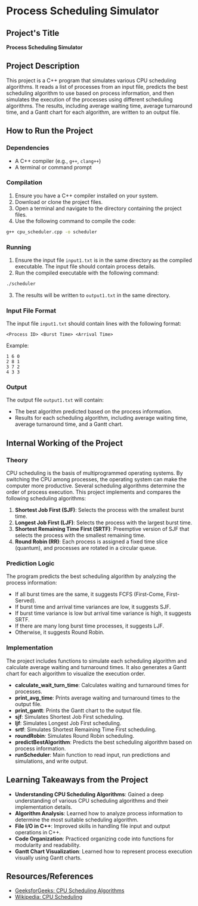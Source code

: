 # Process Scheduling Simulator

## Project's Title

**Process Scheduling Simulator**

## Project Description

This project is a C++ program that simulates various CPU scheduling algorithms. It reads a list of processes from an input file, predicts the best scheduling algorithm to use based on process information, and then simulates the execution of the processes using different scheduling algorithms. The results, including average waiting time, average turnaround time, and a Gantt chart for each algorithm, are written to an output file.

## How to Run the Project

### Dependencies

- A C++ compiler (e.g., `g++`, `clang++`)
- A terminal or command prompt

### Compilation

1. Ensure you have a C++ compiler installed on your system.
2. Download or clone the project files.
3. Open a terminal and navigate to the directory containing the project files.
4. Use the following command to compile the code:

```sh
g++ cpu_scheduler.cpp -o scheduler
```

### Running

1. Ensure the input file `input1.txt` is in the same directory as the compiled executable. The input file should contain process details.
2. Run the compiled executable with the following command:

```sh
./scheduler
```

3. The results will be written to `output1.txt` in the same directory.

### Input File Format

The input file `input1.txt` should contain lines with the following format:

```
<Process ID> <Burst Time> <Arrival Time>
```

Example:

```
1 6 0
2 8 1
3 7 2
4 3 3
```

### Output

The output file `output1.txt` will contain:

- The best algorithm predicted based on the process information.
- Results for each scheduling algorithm, including average waiting time, average turnaround time, and a Gantt chart.

## Internal Working of the Project

### Theory

CPU scheduling is the basis of multiprogrammed operating systems. By switching the CPU among processes, the operating system can make the computer more productive. Several scheduling algorithms determine the order of process execution. This project implements and compares the following scheduling algorithms:

1. **Shortest Job First (SJF)**: Selects the process with the smallest burst time.
2. **Longest Job First (LJF)**: Selects the process with the largest burst time.
3. **Shortest Remaining Time First (SRTF)**: Preemptive version of SJF that selects the process with the smallest remaining time.
4. **Round Robin (RR)**: Each process is assigned a fixed time slice (quantum), and processes are rotated in a circular queue.

### Prediction Logic

The program predicts the best scheduling algorithm by analyzing the process information:
- If all burst times are the same, it suggests FCFS (First-Come, First-Served).
- If burst time and arrival time variances are low, it suggests SJF.
- If burst time variance is low but arrival time variance is high, it suggests SRTF.
- If there are many long burst time processes, it suggests LJF.
- Otherwise, it suggests Round Robin.

### Implementation

The project includes functions to simulate each scheduling algorithm and calculate average waiting and turnaround times. It also generates a Gantt chart for each algorithm to visualize the execution order.

- **calculate_wait_turn_time**: Calculates waiting and turnaround times for processes.
- **print_avg_time**: Prints average waiting and turnaround times to the output file.
- **print_gantt**: Prints the Gantt chart to the output file.
- **sjf**: Simulates Shortest Job First scheduling.
- **ljf**: Simulates Longest Job First scheduling.
- **srtf**: Simulates Shortest Remaining Time First scheduling.
- **roundRobin**: Simulates Round Robin scheduling.
- **predictBestAlgorithm**: Predicts the best scheduling algorithm based on process information.
- **runScheduler**: Main function to read input, run predictions and simulations, and write output.

## Learning Takeaways from the Project

- **Understanding CPU Scheduling Algorithms**: Gained a deep understanding of various CPU scheduling algorithms and their implementation details.
- **Algorithm Analysis**: Learned how to analyze process information to determine the most suitable scheduling algorithm.
- **File I/O in C++**: Improved skills in handling file input and output operations in C++.
- **Code Organization**: Practiced organizing code into functions for modularity and readability.
- **Gantt Chart Visualization**: Learned how to represent process execution visually using Gantt charts.

## Resources/References

- [GeeksforGeeks: CPU Scheduling Algorithms](https://www.geeksforgeeks.org/cpu-scheduling-in-operating-systems/)
- [Wikipedia: CPU Scheduling](https://en.wikipedia.org/wiki/Scheduling_(computing))
